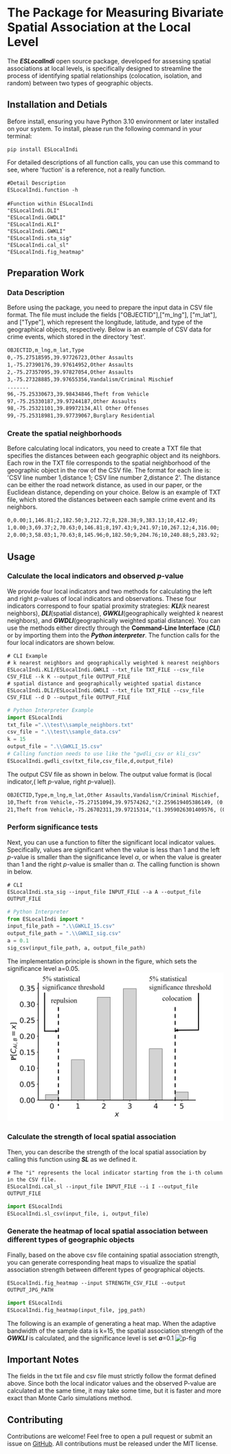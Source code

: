 # The Package for Measuring Bivariate Spatial Association at the Local Level
The ***ESLocalIndi*** open source package, developed for assessing spatial associations at local levels, is specifically designed to streamline the process of identifying spatial relationships (colocation, isolation, and random) between two types of geographic objects.

## Installation and Detials
Before install, ensuring you have Python 3.10 environment or later installed on your system. 
To install, please run the following command in your terminal:

```shell
pip install ESLocalIndi
```
For detailed descriptions of all function calls, you can use this command to see, where 'fuction' is a reference, not a really function.
```shell
#Detail Description
ESLocalIndi.function -h

#Function within ESLocalIndi
"ESLocalIndi.DLI" 
"ESLocalIndi.GWDLI" 
"ESLocalIndi.KLI" 
"ESLocalIndi.GWKLI"
"ESLocalIndi.sta_sig"
"ESLocalIndi.cal_sl"
"ESLocalIndi.fig_heatmap"
```

## Preparation Work
### Data Description
Before using the package, you need to prepare the input data in CSV file format. The file must include the fields ["OBJECTID"],["m_lng"], ["m_lat"], and ["Type"], which represent the longitude, latitude, and type of the geographical objects, respectively. Below is an example of CSV data for crime events, which stored in the directory 'test'.
```markdown
OBJECTID,m_lng,m_lat,Type
0,-75.27518595,39.97726723,Other Assaults
1,-75.27390176,39.97614952,Other Assaults
2,-75.27357095,39.97827054,Other Assaults
3,-75.27328885,39.97655356,Vandalism/Criminal Mischief
.......
96,-75.25330673,39.98434846,Theft from Vehicle
97,-75.25330187,39.97244187,Other Assaults
98,-75.25321101,39.89972134,All Other Offenses
99,-75.25318981,39.97739067,Burglary Residential
```

### Create the spatial neighborhoods
Before calculating local indicators, you need to create a TXT file that specifies the distances between each geographic object and its neighbors. Each row in the TXT file corresponds to the spatial neighborhood of the geographic object in the row of the CSV file. The format for each line is: 'CSV line number 1,distance 1; CSV line number 2,distance 2'. The distance can be either the road network distance, as used in our paper, or the Euclidean distance, depending on your choice.  Below is an example of TXT file, which stored the distances between each sample crime event and its neighbors.
```markdown
0,0.00;1,146.81;2,182.50;3,212.72;8,328.38;9,383.13;10,412.49;
1,0.00;3,69.37;2,70.63;0,146.81;8,197.43;9,241.97;10,267.12;4,316.00;
2,0.00;3,58.03;1,70.63;8,145.96;0,182.50;9,204.76;10,240.88;5,283.92;
```

## Usage
### Calculate the local indicators and observed *p*-value
We provide four local indicators and two methods for calculating the left and right *p*-values of local indicators and observations. 
These four indicators correspond to four spatial proximity strategies: ***KLI***(*k* nearest neighbors), ***DLI***(spatial distance), ***GWKLI***(geographically weighted *k* nearest neighbors), and ***GWDLI***(geographically weighted spatial distance). 
You can use the methods either directly through the **Command-Line Interface** (***CLI***) or by importing them into the ***Python interpreter***. The function calls for the four local indicators are shown below.

```shell
# CLI Example
# k nearest neighbors and geographically weighted k nearest neighbors
ESLocalIndi.KLI/ESLocalIndi.GWKLI --txt_file TXT_FILE --csv_file CSV_FILE --k K --output_file OUTPUT_FILE
# spatial distance and geographically weighted spatial distance
ESLocalIndi.DLI/ESLocalIndi.GWDLI --txt_file TXT_FILE --csv_file CSV_FILE --d D --output_file OUTPUT_FILE
```
```python
# Python Interpreter Example
import ESLocalIndi
txt_file =".\\test\\sample_neighbors.txt"
csv_file = ".\\test\\sample_data.csv"
k = 15
output_file = ".\\GWKLI_15.csv"
# Calling function needs to use like the "gwdli_csv or kli_csv"
ESLocalIndi.gwdli_csv(txt_file,csv_file,d,output_file)
```
The output CSV file as shown in below. The output value format is (local indicator,( left *p*-value, right *p*-value)).

```markdown
OBJECTID,Type,m_lng,m_lat,Other Assaults,Vandalism/Criminal Mischief,
10,Theft from Vehicle,-75.27151094,39.97574262,"(2.259619405386149, (0.9926555137902112, 0.04074155911335395))","(1.2792906868272702, (0.8531814025153381, 0.5371630300080192))"
21,Theft from Vehicle,-75.26702311,39.97215314,"(1.3959026301409576, (0.8479348645414289, 0.3897786368273055))","(3.9882418810701776, (0.9983304877183513, 0.021350744173582712))"
```
### Perform significance tests
Next, you can use a function to filter the significant local indicator values. Specifically, values are significant when the value is less than 1 and the left *p*-value is smaller than the significance level *α*, or when the value is greater than 1 and the right *p*-value is smaller than *α*.  The calling function is shown in below.
```shell
# CLI
ESLocalIndi.sta_sig --input_file INPUT_FILE --a A --output_file OUTPUT_FILE
```
```python
# Python Interpreter
from ESLocalIndi import *
input_file_path = ".\\GWKLI_15.csv"
output_file_path = ".\\GWKLI_sig.csv"
a = 0.1
sig_csv(input_file_path, a, output_file_path)
```
The implementation principle is shown in the figure, which sets the significance level a=0.05.
![p-fig](https://raw.githubusercontent.com/IsZeroStar/ESLocalIndi/main/docs/p-fig.jpg)

### Calculate the strength of local spatial association
Then, you can describe the strength of the local spatial association by calling this function using ***SL*** as we defined it. 
```shell
# The "i" represents the local indicator starting from the i-th column in the CSV file.
ESLocalIndi.cal_sl --input_file INPUT_FILE --i I --output_file OUTPUT_FILE
```
```python
import ESLocalIndi
ESLocalIndi.sl_csv(input_file, i, output_file)
```

### Generate the heatmap of local spatial association between different types of geographic objects
Finally, based on the above csv file containing spatial association strength, you can generate corresponding heat maps to visualize the spatial association strength between different types of geographical objects.

```shell
ESLocalIndi.fig_heatmap --input STRENGTH_CSV_FILE --output OUTPUT_JPG_PATH
```
```python
import ESLocalIndi
ESLocalIndi.fig_heatmap(input_file, jpg_path)
```
The following is an example of generating a heat map. When the adaptive bandwidth of the sample data is k=15, the spatial association strength of the ***GWKLI*** is calculated, and the significance level is set ***a***=0.1
![p-fig](https://raw.githubusercontent.com/IsZeroStar/ESLocalIndi/main/docs/Sample_heatmap.jpg)

## Important Notes
The fields in the txt file and csv file must strictly follow the format defined above. Since both the local indicator values and the observed P-value are calculated at the same time, it may take some time, but it is faster and more exact than Monte Carlo simulations method.

## Contributing
Contributions are welcome! Feel free to open a pull request or submit an issue on [GitHub](https://github.com/IsZeroStar/ESLocalIndi). All contributions must be released under the MIT license.
